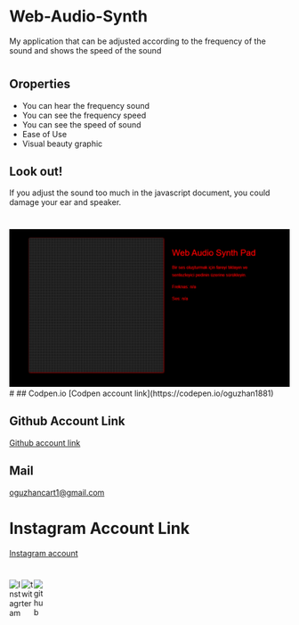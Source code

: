# Web-Audio-Synth
My application that can be adjusted according to the frequency of the sound and shows the speed of the sound
#
## Oroperties
- You can hear the frequency sound
- You can see the frequency speed
- You can see the speed of sound
- Ease of Use
- Visual beauty graphic
## Look out!
If you adjust the sound too much in the javascript document, you could damage your ear and speaker.
#
<img src="ses.png">
#
## Codpen.io
[Codpen account link](https://codepen.io/oguzhan1881)

## Github Account Link

[Github account link](https://github.com/oguzhan18)

## Mail
oguzhancart1@gmail.com

# Instagram Account Link
[Instagram account](https://www.instagram.com/oguzhan_cart/)

#
<a target="_blank" href="https://www.instagram.com/oguzhan_cart/">
  <img align="left" alt="Instagram" width="22px" src="https://cdn.jsdelivr.net/npm/simple-icons@v3/icons/instagram.svg" />
</a>
<a target="_blank" href="https://twitter.com/OguzhanCart">
  <img align="left" alt="twitter" width="22px" src="https://cdn.jsdelivr.net/npm/simple-icons@v3/icons/twitter.svg" />
</a>
<a target="_blank" href="https://github.com/oguzhan18">
  <img align="left" alt="github" width="22px" src="https://cdn.jsdelivr.net/npm/simple-icons@v3/icons/github.svg" />
</a>

